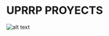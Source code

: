 # UPRRP PROYECTS
![alt text](https://github.com/ChrisMichaelPerezSantiago/UPRRP-PROYECTS/blob/master/img/urp-rp.png)


